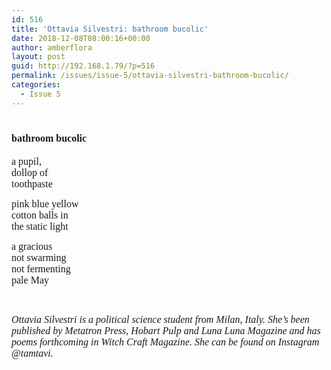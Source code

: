 ```yaml
---
id: 516
title: 'Ottavia Silvestri: bathroom bucolic'
date: 2018-12-08T08:00:16+00:00
author: amberflora
layout: post
guid: http://192.168.1.79/?p=516
permalink: /issues/issue-5/ottavia-silvestri-bathroom-bucolic/
categories:
  - Issue 5
---
```

# <span style="font-family: georgia, palatino, serif; font-size: 12pt;">bathroom bucolic</span>

<span style="font-family: georgia, palatino, serif; font-size: 12pt;">a pupil,</span>  
<span style="font-family: georgia, palatino, serif; font-size: 12pt;">dollop of</span>  
<span style="font-family: georgia, palatino, serif; font-size: 12pt;">toothpaste</span>

<span style="font-family: georgia, palatino, serif; font-size: 12pt;">pink blue yellow</span>  
<span style="font-family: georgia, palatino, serif; font-size: 12pt;">cotton balls in</span>  
<span style="font-family: georgia, palatino, serif; font-size: 12pt;">the static light</span>

<span style="font-family: georgia, palatino, serif; font-size: 12pt;">a gracious</span>  
<span style="font-family: georgia, palatino, serif; font-size: 12pt;">not swarming</span>  
<span style="font-family: georgia, palatino, serif; font-size: 12pt;">not fermenting</span>  
<span style="font-family: georgia, palatino, serif; font-size: 12pt;">pale May</span>

&nbsp;

<span style="font-family: georgia, palatino, serif; font-size: 12pt;"><em>Ottavia Silvestri is a political science student from Milan, Italy. She’s been published by Metatron Press, Hobart Pulp and Luna Luna Magazine and has poems forthcoming in Witch Craft Magazine. She can be found on Instagram @tamtavi.</em></span>